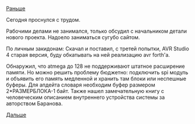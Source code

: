[Раньше](2016.03.14.md)

Сегодня проснулся с трудом.

Рабочими делами не занимался, только обсудил с начальником детали нового проекта.
Надоело заниматься сугубо сайтом.

По личным закидонам:
Скачал и поставил, с третей попытки, AVR Studio 4 старая версия, буду обкатывать на ней реализацию avr forth'а.

Обнаружил, что atmega до 128 не поддерживают штатное расширение памяти.
Но можно решить проблему бюджетно: подключить spi модуль и объявить его память медленной и хранить там блоки или неспешные буферы.
Для апдейта словаря необходим буфер размером 2*РАЗМЕРБЛОКА-1 байт.
Также нашел замечательную книгу с человеческим описанием внутреннего устройства системы за авторством Баранова.

[Дальше](2016.03.16.md)